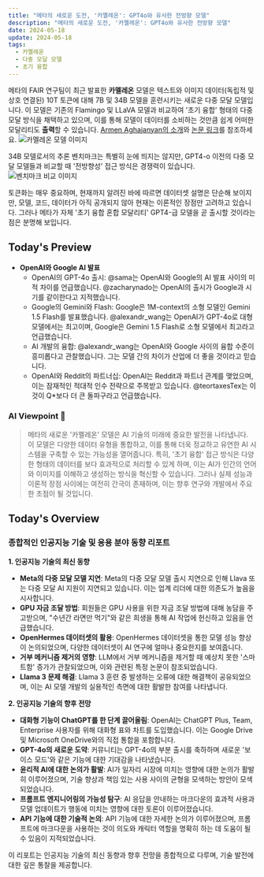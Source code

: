 ```yaml
---
title: "메타의 새로운 도전, '카멜레온': GPT4o와 유사한 전방향 모델"
description: "메타의 새로운 도전, '카멜레온': GPT4o와 유사한 전방향 모델"
date: 2024-05-18
update: 2024-05-18
tags:
  - 카멜레온
  - 다중 모달 모델
  - 초기 융합
---
```


메타의 FAIR 연구팀이 최근 발표한 **카멜레온** 모델은 텍스트와 이미지 데이터(독립적 및 상호 연결된) 10T 토큰에 대해 7B 및 34B 모델을 훈련시키는 새로운 다중 모달 모델입니다. 이 모델은 기존의 Flamingo 및 LLaVA 모델과 비교하여 '초기 융합' 형태의 다중 모달 방식을 채택하고 있으며, 이를 통해 모델이 데이터를 소비하는 것만큼 쉽게 어떠한 모달리티도 **출력**할 수 있습니다. [Armen Aghajanyan의 소개](https://x.com/ArmenAgha/status/1791275549815648473)와 [논문 링크](https://arxiv.org/pdf/2405.09818)를 참조하세요. ![카멜레온 모델 이미지](https://assets.buttondown.email/images/1f1a7b46-60d5-477b-aea0-80ed5b5c0f05.png?w=960&fit=max) 

34B 모델로서의 추론 벤치마크는 특별히 눈에 띄지는 않지만, GPT4-o 이전의 다중 모달 모델들과 비교할 때 '전방향성' 접근 방식은 경쟁력이 있습니다. ![벤치마크 비교 이미지](https://assets.buttondown.email/images/31847dd3-109e-49a3-aaef-86b8033a943d.png?w=960&fit=max) 

토큰화는 매우 중요하며, 현재까지 알려진 바에 따르면 데이터셋 설명은 단순해 보이지만, 모델, 코드, 데이터가 아직 공개되지 않아 현재는 이론적인 장점만 고려하고 있습니다. 그러나 메타가 자체 '초기 융합 혼합 모달리티' GPT4-급 모델을 곧 출시할 것이라는 점은 분명해 보입니다.

## Today's Preview
* **OpenAI와 Google AI 발표**
  - OpenAI의 GPT-4o 출시: @sama는 OpenAI와 Google의 AI 발표 사이의 미적 차이를 언급했습니다. @zacharynado는 OpenAI의 출시가 Google과 시기를 같이한다고 지적했습니다.
  - Google의 Gemini와 Flash: Google은 1M-context의 소형 모델인 Gemini 1.5 Flash를 발표했습니다. @alexandr_wang는 OpenAI가 GPT-4o로 대형 모델에서는 최고이며, Google은 Gemini 1.5 Flash로 소형 모델에서 최고라고 언급했습니다.
  - AI 개발의 융합: @alexandr_wang는 OpenAI와 Google 사이의 융합 수준이 흥미롭다고 관찰했습니다. 그는 모델 간의 차이가 산업에 더 좋을 것이라고 믿습니다.
  - OpenAI와 Reddit의 파트너십: OpenAI는 Reddit과 파트너 관계를 맺었으며, 이는 잠재적인 적대적 인수 전략으로 주목받고 있습니다. @teortaxesTex는 이것이 Q*보다 더 큰 돌파구라고 언급했습니다.

### AI Viewpoint 🤖
> 메타의 새로운 '카멜레온' 모델은 AI 기술의 미래에 중요한 발전을 나타냅니다. 이 모델은 다양한 데이터 유형을 통합하고, 이를 통해 더욱 정교하고 유연한 AI 시스템을 구축할 수 있는 가능성을 열어줍니다. 특히, '초기 융합' 접근 방식은 다양한 형태의 데이터를 보다 효과적으로 처리할 수 있게 하며, 이는 AI가 인간의 언어와 이미지를 이해하고 생성하는 방식을 혁신할 수 있습니다. 그러나 실제 성능과 이론적 장점 사이에는 여전히 간극이 존재하며, 이는 향후 연구와 개발에서 주요한 초점이 될 것입니다.

## Today's Overview
### 종합적인 인공지능 기술 및 응용 분야 동향 리포트

**1. 인공지능 기술의 최신 동향**
- **Meta의 다중 모달 모델 지연**: Meta의 다중 모달 모델 출시 지연으로 인해 Llava 또는 다중 모달 AI 지원이 지연되고 있습니다. 이는 업계 리더에 대한 의존도가 높음을 시사합니다.
- **GPU 자금 조달 방법**: 회원들은 GPU 사용을 위한 자금 조달 방법에 대해 농담을 주고받으며, "수년간 라면만 먹기"와 같은 희생을 통해 AI 작업에 헌신하고 있음을 언급했습니다.
- **OpenHermes 데이터셋의 활용**: OpenHermes 데이터셋을 통한 모델 성능 향상이 논의되었으며, 다양한 데이터셋이 AI 연구에 얼마나 중요한지를 보여줍니다.
- **거부 메커니즘 제거의 영향**: LLM에서 거부 메커니즘을 제거할 때 예상치 못한 '스마트함' 증가가 관찰되었으며, 이와 관련된 특정 논문이 참조되었습니다.
- **Llama 3 문제 해결**: Llama 3 훈련 중 발생하는 오류에 대한 해결책이 공유되었으며, 이는 AI 모델 개발의 실용적인 측면에 대한 활발한 참여를 나타냅니다.

**2. 인공지능 기술의 향후 전망**
- **대화형 기능이 ChatGPT를 한 단계 끌어올림**: OpenAI는 ChatGPT Plus, Team, Enterprise 사용자를 위해 대화형 표와 차트를 도입했습니다. 이는 Google Drive 및 Microsoft OneDrive와의 직접 통합을 포함합니다.
- **GPT-4o의 새로운 도약**: 커뮤니티는 GPT-4o의 부분 출시를 축하하며 새로운 '보이스 모드'와 같은 기능에 대한 기대감을 나타냈습니다.
- **윤리적 AI에 대한 논의가 활발**: AI가 일자리 시장에 미치는 영향에 대한 논의가 활발히 이루어졌으며, 기술 향상과 책임 있는 사용 사이의 균형을 모색하는 방안이 모색되었습니다.
- **프롬프트 엔지니어링의 가능성 탐구**: AI 응답을 안내하는 마크다운의 효과적 사용과 모델 업데이트가 행동에 미치는 영향에 대한 토론이 이루어졌습니다.
- **API 기능에 대한 기술적 논의**: API 기능에 대한 자세한 논의가 이루어졌으며, 프롬프트에 마크다운을 사용하는 것이 의도와 캐릭터 역할을 명확히 하는 데 도움이 될 수 있음이 지적되었습니다.

이 리포트는 인공지능 기술의 최신 동향과 향후 전망을 종합적으로 다루며, 기술 발전에 대한 깊은 통찰을 제공합니다.
    
